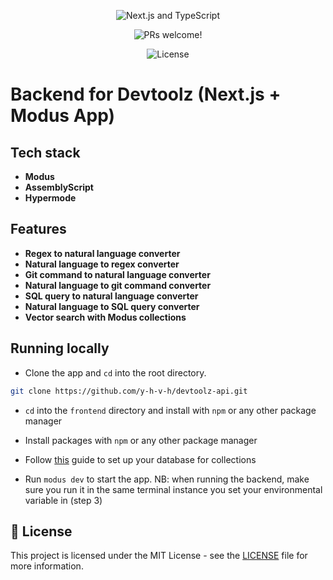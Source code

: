 <p align="center">
  <img src="./frontend/public/devtoolz.png" alt="Next.js and TypeScript">
</p>

<p align="center">
  <img src="https://img.shields.io/static/v1?label=PRs&message=welcome&style=for-the-badge&color=24B36B&labelColor=000000" alt="PRs welcome!" />

</p>

<p align="center">
  <img alt="License" src="https://img.shields.io/github/license/chhpt/typescript-nextjs-starter?style=for-the-badge&color=24B36B&labelColor=000000">
  </a>
</p>

# Backend for Devtoolz (Next.js + Modus App)

## Tech stack

- **Modus**
- **AssemblyScript**
- **Hypermode**

## Features

- **Regex to natural language converter**
- **Natural language to regex converter**
- **Git command to natural language converter**
- **Natural language to git command converter**
- **SQL query to natural language converter**
- **Natural language to SQL query converter**
- **Vector search with Modus collections**

## Running locally

- Clone the app and `cd` into the root directory.

```bash
git clone https://github.com/y-h-v-h/devtoolz-api.git
```

- `cd` into the `frontend` directory and install with `npm` or any other package manager

- Install packages with `npm` or any other package manager

- Follow [this](https://docs.hypermode.com/modus/search#develop-locally-with-collections) guide to set up your database for collections

- Run `modus dev` to start the app. NB: when running the backend, make sure you run it in the same terminal instance you set your environmental variable in (step 3)

## 📝 License

This project is licensed under the MIT License - see the [LICENSE](LICENSE) file for more information.
